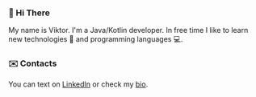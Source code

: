 ### 👋 Hi There 

My name is Viktor. I'm a Java/Kotlin developer. In free time I like to learn new technologies 🚀 and programming languages 💻.

### ✉️ Contacts

You can text on [LinkedIn](https://www.linkedin.com/in/viktoryakovlev/) or check my [bio](https://vayakovlev.github.io/about/).